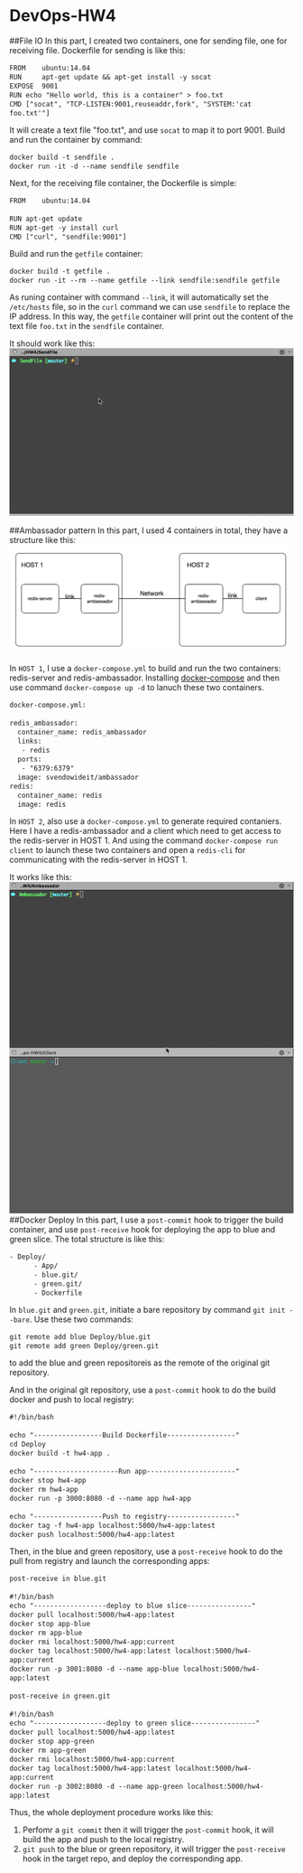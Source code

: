 # DevOps-HW4
##File IO
In this part, I created two containers, one for sending file, one for receiving file. Dockerfile for sending 
is like this:
```
FROM    ubuntu:14.04
RUN     apt-get update && apt-get install -y socat
EXPOSE  9001
RUN echo "Hello world, this is a container" > foo.txt
CMD ["socat", "TCP-LISTEN:9001,reuseaddr,fork", "SYSTEM:'cat foo.txt'"]
```

It will create a text file "foo.txt", and use `socat` to map it to port 9001. Build and run the container 
by command:
```
docker build -t sendfile .
docker run -it -d --name sendfile sendfile
```
Next, for the receiving file container, the Dockerfile is simple:
```
FROM    ubuntu:14.04

RUN apt-get update
RUN apt-get -y install curl
CMD ["curl", "sendfile:9001"]
```
Build and run the `getfile` container:
```
docker build -t getfile .
docker run -it --rm --name getfile --link sendfile:sendfile getfile
```
As runing container with command `--link`, it will automatically set the `/etc/hosts` file, so in the `curl` command 
we can use `sendfile` to replace the IP address. In this way, the `getfile` container will print out the content of the text file 
`foo.txt` in the `sendfile` container.

It should work like this:
![image](pics/fileio.gif)

##Ambassador pattern
In this part, I used 4 containers in total, they have a structure like this:
![image](pics/ambassador.png)

In `HOST 1`, I use a `docker-compose.yml` to build and run the two containers: redis-server and 
redis-ambassador. Installing [docker-compose](https://docs.docker.com/compose/install/) and then use command 
`docker-compose up -d` to lanuch these two containers.
```
docker-compose.yml:

redis_ambassador:
  container_name: redis_ambassador
  links:
   - redis
  ports:
   - "6379:6379"
  image: svendowideit/ambassador
redis:
  container_name: redis
  image: redis
```

In `HOST 2`, also use a `docker-compose.yml` to generate required contaniers. Here I have a redis-ambassador 
and a client which need to get access to the redis-server in HOST 1. And using the command `docker-compose run client` to launch 
these two containers and open a `redis-cli` for communicating with the redis-server in HOST 1.

It works like this:
![image](pics/ambassador.gif)
##Docker Deploy
In this part, I use a `post-commit` hook to trigger the build container, and use `post-receive` hook for deploying the app to blue and green slice. 
The total structure is like this:
```
- Deploy/
      - App/
	  - blue.git/
	  - green.git/
	  - Dockerfile
```

In `blue.git` and `green.git`, initiate a bare repository by command `git init --bare`. Use these two commands:
```
git remote add blue Deploy/blue.git
git remote add green Deploy/green.git
``` 
to add the blue and green repositoreis as the remote of the original git repository. 

And in the original git repository, use a `post-commit` hook to do the build docker and push to local registry:
```
#!/bin/bash

echo "-----------------Build Dockerfile-----------------"
cd Deploy
docker build -t hw4-app .

echo "---------------------Run app----------------------"
docker stop hw4-app
docker rm hw4-app
docker run -p 3000:8080 -d --name app hw4-app

echo "-----------------Push to registry-----------------"
docker tag -f hw4-app localhost:5000/hw4-app:latest
docker push localhost:5000/hw4-app:latest
```

Then, in the blue and green repository, use a `post-receive` hook to do the pull from registry and launch the corresponding apps:
```
post-receive in blue.git

#!/bin/bash
echo "------------------deploy to blue slice----------------"
docker pull localhost:5000/hw4-app:latest
docker stop app-blue
docker rm app-blue
docker rmi localhost:5000/hw4-app:current
docker tag localhost:5000/hw4-app:latest localhost:5000/hw4-app:current
docker run -p 3001:8080 -d --name app-blue localhost:5000/hw4-app:latest

post-receive in green.git

#!/bin/bash
echo "------------------deploy to green slice----------------"
docker pull localhost:5000/hw4-app:latest
docker stop app-green
docker rm app-green
docker rmi localhost:5000/hw4-app:current
docker tag localhost:5000/hw4-app:latest localhost:5000/hw4-app:current
docker run -p 3002:8080 -d --name app-green localhost:5000/hw4-app:latest
```

Thus, the whole deployment procedure works like this:
1. Perfomr a `git commit` then it will trigger the `post-commit` hook, it will build the app and push to the local registry.
2. `git push` to the blue or green repository, it will trigger the `post-receive` hook in the target repo, and deploy the corresponding app. 